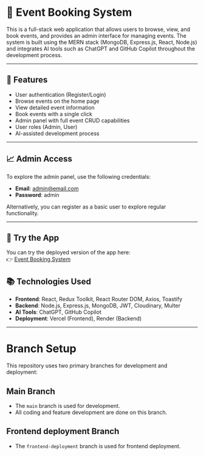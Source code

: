 # 🌟 Event Booking System

This is a full-stack web application that allows users to browse, view, and book events, and provides an admin interface for managing events. The system is built using the MERN stack (MongoDB, Express.js, React, Node.js) and integrates AI tools such as ChatGPT and GitHub Copilot throughout the development process.

---

## 🚀 Features

- User authentication (Register/Login)
- Browse events on the home page
- View detailed event information
- Book events with a single click
- Admin panel with full event CRUD capabilities
- User roles (Admin, User)
- AI-assisted development process

---

## 📈 Admin Access

To explore the admin panel, use the following credentials:

- **Email**: admin@email.com  
- **Password**: admin

Alternatively, you can register as a basic user to explore regular functionality.

---

## 📍 Try the App

You can try the deployed version of the app here:  
👉 [Event Booking System](https://event-booking-system-rouge.vercel.app/)


## 📚 Technologies Used

- **Frontend**: React, Redux Toolkit, React Router DOM, Axios, Toastify
- **Backend**: Node.js, Express.js, MongoDB, JWT, Cloudinary, Multer
- **AI Tools**: ChatGPT, GitHub Copilot
- **Deployment**: Vercel (Frontend), Render (Backend)

---

# Branch Setup

This repository uses two primary branches for development and deployment:

## Main Branch
- The `main` branch is used for development.
- All coding and feature development are done on this branch.
  
## Frontend deployment Branch
- The `frontend-deployment` branch is used for frontend deployment.
